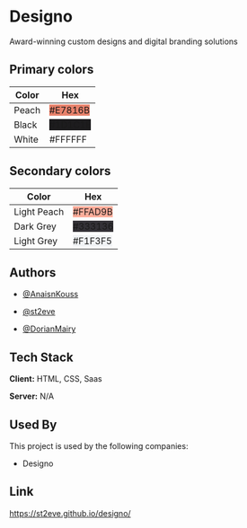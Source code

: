
# Designo

Award-winning custom designs and digital branding solutions

## Primary colors

| Color             | Hex                                                                |
| ----------------- | ------------------------------------------------------------------ |
| Peach | <a style="background-color: #E7816B ; height: 10px; width:10px;"/> #E7816B|
| Black | <a style="background-color: #1D1C1E ; height: 10px; width:10px;"/> #1D1C1E|
| White | <a style="background-color: #FFFFFF ; height: 10px; width:10px;"/> #FFFFFF |
## Secondary colors

| Color             | Hex                                                                |
| ----------------- | ------------------------------------------------------------------ |
| Light Peach | <a style="background-color: #FFAD9B ; height: 10px; width:10px;"/> #FFAD9B |
| Dark Grey | <a style="background-color: #333136 ; height: 10px; width:10px;"/> #333136 |
| Light Grey | <a style="background-color: #F1F3F5 ; height: 10px; width:10px;"/> #F1F3F5 |

## Authors

- [@AnaisnKouss](https://github.com/AnaisnKoussa)

- [@st2eve](https://github.com/st2eve)

- [@DorianMairy](https://github.com/DorianMairy)

## Tech Stack

**Client:** HTML, CSS, Saas

**Server:** N/A


## Used By

This project is used by the following companies:

- Designo

## Link

https://st2eve.github.io/designo/
